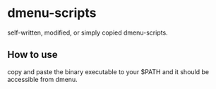 # dmenu-scripts
self-written, modified, or simply copied dmenu-scripts.
## How to use
copy and paste the binary executable to your $PATH and it should be accessible from dmenu.
